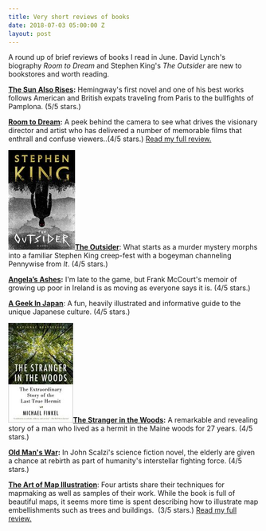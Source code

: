 ```yaml
---
title: Very short reviews of books
date: 2018-07-03 05:00:00 Z
layout: post
---
```


A round up of brief reviews of books I read in June. David Lynch's biography _Room to Dream_ and Stephen King's _The Outsider_ are new to bookstores and worth reading.

**[The Sun Also Rises](https://amzn.to/2tZ75pw):** Hemingway's first novel and one of his best works follows American and British expats traveling from Paris to the bullfights of Pamplona. (5/5 stars.)

**[Room to Dream](https://amzn.to/2tPtMgy):** A peek behind the camera to see what drives the visionary director and artist who has delivered a number of memorable films that enthrall and confuse viewers..(4/5 stars.) [Read my full review.](https://kenbooth.net/review-room-to-dream/)

![](/assets/images/51UQg72AiDL-1-134x200.jpg)[**The Outsider**](https://amzn.to/2tJwVi7): What starts as a murder mystery morphs into a familiar Stephen King creep-fest with a bogeyman channeling Pennywise from _It_. (4/5 stars.)

**[Angela’s Ashes](https://amzn.to/2NkiaKW):** I'm late to the game, but Frank McCourt's memoir of growing up poor in Ireland is as moving as everyone says it is. (4/5 stars.)

[**A Geek In Japan**](https://amzn.to/2NhPpy8): A fun, heavily illustrated and informative guide to the unique Japanese culture. (4/5 stars.)

**![](/assets/images/611XoE4ABdL-130x200.jpg)[The Stranger in the Woods](https://amzn.to/2u2FHaq):** A remarkable and revealing story of a man who lived as a hermit in the Maine woods for 27 years. (4/5 stars.)

**[Old Man's War](https://amzn.to/2KGrMRx):** In John Scalzi's science fiction novel, the elderly are given a chance at rebirth as part of humanity's interstellar fighting force. (4/5 stars.)

[**The Art of Map Illustration**](https://amzn.to/2yZodkK): Four artists share their techniques for mapmaking as well as samples of their work. While the book is full of beautiful maps, it seems more time is spent describing how to illustrate map embellishments such as trees and buildings.  (3/5 stars.) [Read my full review.](https://kenbooth.net/review-the-art-of-map-illustration/)
